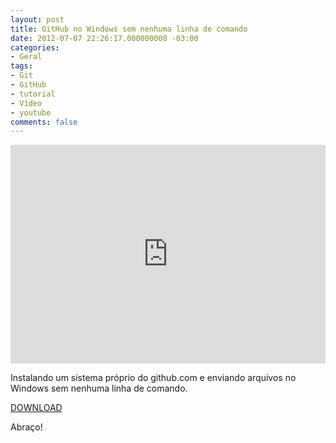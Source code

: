 ```yaml
---
layout: post
title: GitHub no Windows sem nenhuma linha de comando
date: 2012-07-07 22:26:17.000000000 -03:00
categories:
- Geral
tags:
- Git
- GitHub
- tutorial
- Vídeo
- youtube
comments: false
---
```


<div class="video-responsive">
  <iframe src="http://www.youtube.com/embed/i-04EW1pCQU" height="350" width="100%" frameborder="0"></iframe>
</div>

Instalando um sistema próprio do github.com e enviando arquivos no Windows sem nenhuma linha de comando.

<a href="http://windows.github.com/">DOWNLOAD</a>

Abraço!

